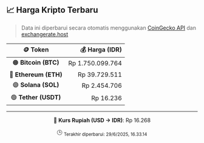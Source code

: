 

<!-- HARGA_KRIPTO -->
## 📈 Harga Kripto Terbaru

> Data ini diperbarui secara otomatis menggunakan [CoinGecko API](https://www.coingecko.com/) dan [exchangerate.host](https://exchangerate.host/)

<div align="center">

| 🪙 Token | 💰 Harga (IDR) |
|:------:|---------------:|
| 🟠 **Bitcoin (BTC)**   | Rp 1.750.099.764 |
| 🔵 **Ethereum (ETH)**  | Rp 39.729.511 |
| 🟣 **Solana (SOL)**    | Rp 2.454.706 |
| 🟢 **Tether (USDT)**   | Rp 16.236 |

---

💱 **Kurs Rupiah (USD → IDR)**: Rp 16.268

🕒 <sub>Terakhir diperbarui: 29/6/2025, 16.33.14</sub>

</div>
<!-- /HARGA_KRIPTO -->